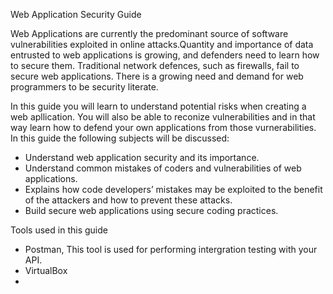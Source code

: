 Web Application Security Guide

Web Applications are currently the predominant source of software vulnerabilities exploited in online attacks.Quantity and importance of data entrusted to web applications is growing, and defenders need to learn how to secure them. Traditional network defences, such as firewalls, fail to secure web applications. There is a growing need and demand for web programmers to be security literate. </br>

In this guide you will learn to understand potential risks when creating a web apllication. You will also be able to reconize vulnerabilities and in that way learn how to defend your own applications from those vurnerabilities. In this guide the following subjects will be discussed:
- Understand web application security and its importance.
- Understand common mistakes of coders and vulnerabilities of web applications.
- Explains how code developers’ mistakes may be exploited to the benefit of the attackers and how to prevent these attacks.
- Build secure web applications using secure coding practices.

Tools used in this guide
- Postman, This tool is used for performing intergration testing with your API.
- VirtualBox
- 
